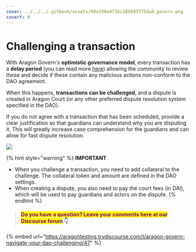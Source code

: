 ```yaml
---
cover: ../../../.gitbook/assets/60a39be473bc185893775da8_govern.png
coverY: 0
---
```


# Challenging a transaction

With Aragon Govern's **optimistic governance model**, every transaction has a **delay period** (you can read more [here](navigate-into-your-govern-dao/why-do-transactions-require-a-delay-period-in-order-to-be-executed.md)) allowing the community to review these and decide if these contain any malicious actions non-conform to the DAO agreement.

When this happens, **transactions can be challenged**, and a dispute is created in Aragon Court (or any other preferred dispute resolution system specified in the DAO).

If you do not agree with a transaction that has been scheduled, provide a clear justification so that guardians can understand why you are disputing it. This will greatly increase case comprehension for the guardians and can allow for fast dispute resolution.

&#x20;

![](https://d33v4339jhl8k0.cloudfront.net/docs/assets/5c98a4fe0428633d2cf3fcf7/images/6113ed15b55c2b04bf6dd6a2/file-hd6ZlldfSY.png)

{% hint style="warning" %}
**IMPORTANT**

* When you challenge a transaction, you need to add collateral to the challenge. The collateral token and amount are defined in the DAO settings.
* When creating a dispute, you also need to pay the court fees (in DAI), which will be used to pay guardians and actors on the dispute.&#x20;
{% endhint %}



> #### <mark style="color:purple;">Do you have a question? Leave your comments here at our Discourse forum</mark> 👇

{% embed url="https://aragontesting.trydiscourse.com/t/aragon-govern-navigate-your-dao-challenging/47" %}
